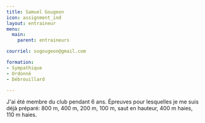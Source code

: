 ```yaml
---
title: Samuel Gougeon
icon: assignment_ind
layout: entraineur
menu:
  main:
    parent: entraineurs

courriel: sogougeon@gmail.com

formation:
- Sympathique
- Ordonné
- Débrouillard 

---
```


J'ai été membre du club pendant 6 ans. Épreuves pour lesquelles je me suis déjà préparé: 800 m, 400 m, 200 m, 100 m, saut en hauteur, 400 m haies, 110 m haies.